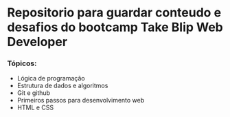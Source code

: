 # Repositorio para guardar conteudo e desafios do bootcamp Take Blip Web Developer
### Tópicos:
- Lógica de programação
- Estrutura de dados e algoritmos
- Git e github
- Primeiros passos para desenvolvimento web
- HTML e CSS
